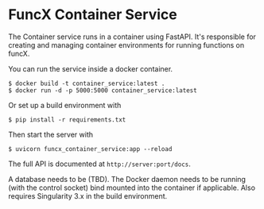# FuncX Container Service

The Container service runs in a container using FastAPI. It's
responsible for creating and managing container environments for running
functions on funcX.

You can run the service inside a docker container.

```
$ docker build -t container_service:latest .
$ docker run -d -p 5000:5000 container_service:latest
```

Or set up a build environment with

```
$ pip install -r requirements.txt
```

Then start the server with

```
$ uvicorn funcx_container_service:app --reload
```

The full API is documented at `http://server:port/docs`.

A database needs to be (TBD).
The Docker daemon needs to be running (with the control socket)
bind mounted into the container if applicable. Also requires Singularity 3.x
in the build environment.
